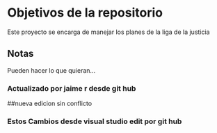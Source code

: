 # Objetivos de la repositorio

Este proyecto se encarga de manejar los planes de la liga de la justicia


## Notas
Pueden hacer lo que quieran...

### Actualizado por jaime r desde git hub

##nueva edicion sin conflicto


### Estos Cambios desde visual studio edit por git hub
